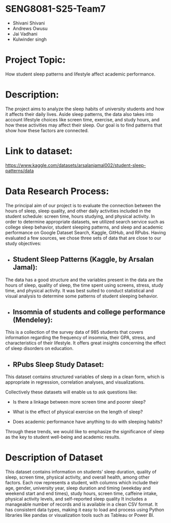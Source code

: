 # SENG8081-S25-Team7
- Shivani Shivani
- Andrews Owusu
- Jai Vadhani
- Kulwinder singh


# Project Topic:
How student sleep patterns and lifestyle affect academic performance.


# Description:
The project aims to analyze the sleep habits of university students and how it affects their daily lives. 
Aside sleep patterns, the data also takes into account lifestyle choices like screen time, exercise, and study hours, and how these activities may affect their sleep. 
Our goal is to find patterns that show how these factors are connected.

# Link to dataset:
https://www.kaggle.com/datasets/arsalanjamal002/student-sleep-patterns/data

# Data Research Process: 
The principal aim of our project is to evaluate the connection between the hours of sleep, sleep quality, and other daily activities included in the student schedule: screen time, hours studying, and physical activity.
In order to determine appropriate datasets, we utilized search service such as college sleep behavior, student sleeping patterns, and sleep and academic performance on Google Dataset Search, Kaggle, GitHub, and RPubs. Having evaluated a few sources, we chose three sets of data that are close to our study objectives:
- ## Student Sleep Patterns (Kaggle, by Arsalan Jamal):
The data has a good structure and the variables present in the data are the hours of sleep, quality of sleep, the time spent using screens, stress, study time, and physical activity. It was best suited to conduct statistical and visual analysis to determine some patterns of student sleeping behavior.
- ## Insomnia of students and college performance (Mendeley):
This is a collection of the survey data of 985 students that covers information regarding the frequency of insomnia, their GPA, stress, and characteristics of their lifestyle. It offers great insights concerning the effect of sleep disorders on education.

- ## RPubs Sleep Study Dataset:
This dataset contains structured variables of sleep in a clean form, which is appropriate in regression, correlation analyses, and visualizations.

Collectively these datasets will enable us to ask questions like:

- Is there a linkage between more screen time and poorer sleep?

- What is the effect of physical exercise on the length of sleep?

- Does academic performance have anything to do with sleeping habits?

Through these trends, we would like to emphasize the significance of sleep as the key to student well-being and academic results.

# Description of Dataset 
This dataset contains information on students’ sleep duration, quality of sleep, screen time, physical activity, and overall health, among other factors. Each row represents a student, with columns which include their age, gender, university year, sleep duration and timing (weekday and weekend start and end times), study hours, screen time, caffeine intake, physical activity levels, and self-reported sleep quality
It includes a manageable number of records and is available in a clean CSV format.  It has consistent data types, making it easy to load and process using Python libraries like pandas or visualization tools such as Tableau or Power BI.

